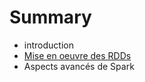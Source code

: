 # Summary

* introduction
* [Mise en oeuvre des RDDs](mise_en_oeuvre_des_rdds.md)
* Aspects avancés de Spark

